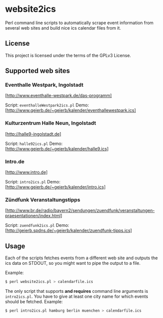 website2ics
===========

Perl command line scripts to automatically scrape event information from several web sites and build nice ics calendar files from it.

License
-------
This project is licensed under the terms of the GPLv3 License.

Supported web sites
-------------------
### Eventhalle Westpark, Ingolstadt
[http://www.eventhalle-westpark.de/das-programm]

Script: `eventhalleWestpark2ics.pl`
Demo: [http://www.geierb.de/~geierb/kalender/eventhallewestpark.ics]

### Kulturzentrum Halle Neun, Ingolstadt
[http://halle9-ingolstadt.de]

Script: `halle92ics.pl`
Demo: [http://www.geierb.de/~geierb/kalender/halle9.ics]

### Intro.de
[http://www.intro.de]

Script: `intro2ics.pl`
Demo: [http://www.geierb.de/~geierb/kalender/intro.ics]

### Zündfunk Veranstaltungstipps
[http://www.br.de/radio/bayern2/sendungen/zuendfunk/veranstaltungen-praesentationen/index.html]

Script: `zuendfunk2ics.pl`
Demo: [http://geierb.spdns.de/~geierb/kalender/zuendfunk-tipps.ics]

Usage
-----
Each of the scripts fetches events from a different web site and outputs the ics data on STDOUT, so you might want to pipe the output to a file.

Example:
```bash
$ perl website2ics.pl > calendarfile.ics
````

The only script that supports **and requires** command line arguments is `intro2ics.pl`. You have to give at least one city name for which events should be fetched.
Example:
```bash
$ perl intro2ics.pl hamburg berlin muenchen > calendarfile.ics
````

